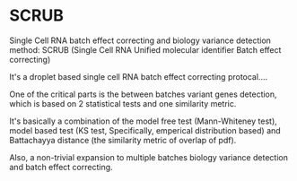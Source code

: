 # SCRUB

Single Cell RNA batch effect correcting and biology variance detection method: SCRUB (Single Cell RNA Unified molecular identifier Batch effect correcting)

It's a droplet based single cell RNA batch effect correcting protocal....

One of the critical parts is the between batches variant genes detection, which is based on 2 statistical tests and one similarity metric. 

It's basically a combination of the model free test (Mann-Whiteney test), model based test (KS test, Specifically, emperical distribution based) and Battachayya distance (the similarity metric of overlap of pdf).

Also, a non-trivial expansion to multiple batches biology variance detection and batch effect correcting.
